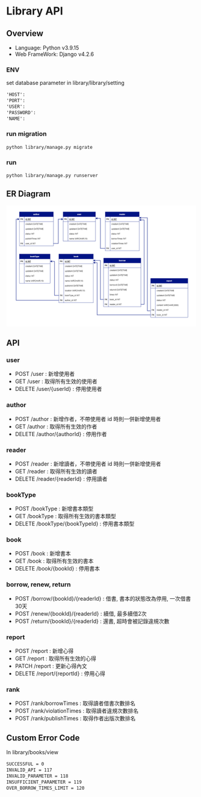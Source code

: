 # Library API

## Overview

- Language: Python v3.9.15
- Web FrameWork: Django v4.2.6

### ENV

set database parameter in library/library/setting

```
'HOST':
'PORT':
'USER':
'PASSWORD':
'NAME':
```

### run migration

```
python library/manage.py migrate
```

### run

```
python library/manage.py runserver
```

## ER Diagram
![image](https://github.com/yuhexiong/library-api-python-django/blob/main/library/image/library_schema.png)

## API

### user

- POST /user : 新增使用者
- GET /user : 取得所有生效的使用者
- DELETE /user/{userId} : 停用使用者

### author

- POST /author : 新增作者，不帶使用者 id 時則一併新增使用者
- GET /author : 取得所有生效的作者
- DELETE /author/{authorId} : 停用作者

### reader

- POST /reader : 新增讀者，不帶使用者 id 時則一併新增使用者
- GET /reader : 取得所有生效的讀者
- DELETE /reader/{readerId} : 停用讀者

### bookType

- POST /bookType : 新增書本類型
- GET /bookType : 取得所有生效的書本類型
- DELETE /bookType/{bookTypeId} : 停用書本類型

### book

- POST /book : 新增書本
- GET /book : 取得所有生效的書本
- DELETE /book/{bookId} : 停用書本

### borrow, renew, return

- POST /borrow/{bookId}/{readerId} : 借書, 書本的狀態改為停用, 一次借書30天
- POST /renew/{bookId}/{readerId} : 續借, 最多續借2次
- POST /return/{bookId}/{readerId} : 還書, 超時會被記錄違規次數

### report

- POST /report : 新增心得
- GET /report : 取得所有生效的心得
- PATCH /report : 更新心得內文
- DELETE /report/{reportId} : 停用心得

### rank

- POST /rank/borrowTimes : 取得讀者借書次數排名
- POST /rank/violationTimes : 取得讀者違規次數排名
- POST /rank/publishTimes : 取得作者出版次數排名

## Custom Error Code

In library/books/view

```
SUCCESSFUL = 0
INVALID_API = 117
INVALID_PARAMETER = 118
INSUFFICIENT_PARAMETER = 119
OVER_BORROW_TIMES_LIMIT = 120
```
